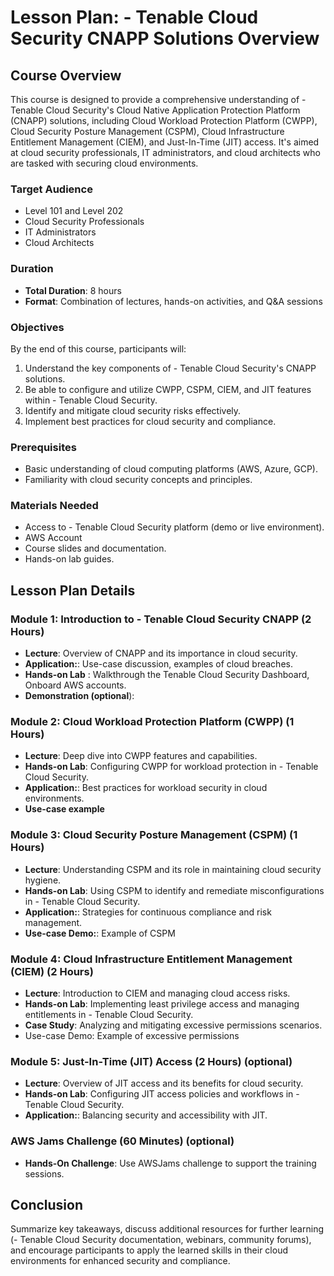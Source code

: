 ﻿# Lesson Plan: - Tenable Cloud Security CNAPP Solutions Overview

## Course Overview

This course is designed to provide a comprehensive understanding of - Tenable Cloud Security's Cloud Native Application Protection Platform (CNAPP) solutions, including Cloud Workload Protection Platform (CWPP), Cloud Security Posture Management (CSPM), Cloud Infrastructure Entitlement Management (CIEM), and Just-In-Time (JIT) access. It's aimed at cloud security professionals, IT administrators, and cloud architects who are tasked with securing cloud environments.

### Target Audience

- Level 101 and Level 202
- Cloud Security Professionals
- IT Administrators
- Cloud Architects

### Duration

- **Total Duration**: 8 hours
- **Format**: Combination of lectures, hands-on activities, and Q&A sessions

### Objectives

By the end of this course, participants will:

1. Understand the key components of - Tenable Cloud Security's CNAPP solutions.
2. Be able to configure and utilize CWPP, CSPM, CIEM, and JIT features within - Tenable Cloud Security.
3. Identify and mitigate cloud security risks effectively.
4. Implement best practices for cloud security and compliance.

### Prerequisites

- Basic understanding of cloud computing platforms (AWS, Azure, GCP).
- Familiarity with cloud security concepts and principles.

### Materials Needed

- Access to - Tenable Cloud Security platform (demo or live environment).
- AWS Account
- Course slides and documentation.
- Hands-on lab guides.

## Lesson Plan Details

### Module 1: Introduction to - Tenable Cloud Security CNAPP (2 Hours)

- **Lecture**: Overview of CNAPP and its importance in cloud security.
- **Application:**: Use-case discussion, examples of cloud breaches.
- **Hands-on Lab** : Walkthrough the Tenable Cloud Security Dashboard, Onboard AWS accounts.
- **Demonstration (optional**):  

### Module 2: Cloud Workload Protection Platform (CWPP) (1 Hours)

- **Lecture**: Deep dive into CWPP features and capabilities.
- **Hands-on Lab**: Configuring CWPP for workload protection in - Tenable Cloud Security.
- **Application:**: Best practices for workload security in cloud environments.
- **Use-case example**

### Module 3: Cloud Security Posture Management (CSPM) (1 Hours)

- **Lecture**: Understanding CSPM and its role in maintaining cloud security hygiene.
- **Hands-on Lab**: Using CSPM to identify and remediate misconfigurations in - Tenable Cloud Security.
- **Application:**: Strategies for continuous compliance and risk management.
- **Use-case Demo:**:  Example of CSPM

### Module 4: Cloud Infrastructure Entitlement Management (CIEM) (2 Hours)

- **Lecture**: Introduction to CIEM and managing cloud access risks.
- **Hands-on Lab**: Implementing least privilege access and managing entitlements in - Tenable Cloud Security.
- **Case Study**: Analyzing and mitigating excessive permissions scenarios.
- Use-case Demo:  Example of excessive permissions

### Module 5: Just-In-Time (JIT) Access (2 Hours) (optional)

- **Lecture**: Overview of JIT access and its benefits for cloud security.
- **Hands-on Lab**: Configuring JIT access policies and workflows in - Tenable Cloud Security.
- **Application:**: Balancing security and accessibility with JIT.

### AWS Jams Challenge (60 Minutes) (optional)

- **Hands-On Challenge**:  Use AWSJams challenge to support the training sessions.

## Conclusion

Summarize key takeaways, discuss additional resources for further learning (- Tenable Cloud Security documentation, webinars, community forums), and encourage participants to apply the learned skills in their cloud environments for enhanced security and compliance.
